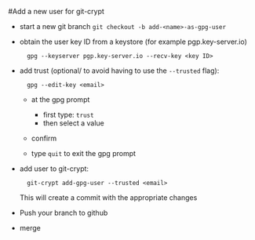 #Add a new user for git-crypt
* start a new git branch `git checkout -b add-<name>-as-gpg-user`
* obtain the user key ID from a keystore (for example pgp.key-server.io)

        gpg --keyserver pgp.key-server.io --recv-key <key ID>
* add trust (optional/ to avoid having to use the `--trusted` flag):

        gpg --edit-key <email>
    - at the gpg prompt
        - first type: `trust`
        - then select a value

    - confirm
    - type `quit` to exit the gpg prompt
* add user to git-crypt:

        git-crypt add-gpg-user --trusted <email>

    This will create a commit with the appropriate changes

* Push your branch to github
* merge
